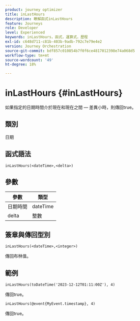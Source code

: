 ```yaml
---
product: journey optimizer
title: inLastHours
description: 瞭解函式inLastHours
feature: Journeys
role: Developer
level: Experienced
keywords: inLastHours，函式，運算式，歷程
exl-id: c648d711-c81b-403b-9adb-792c7e79e4e2
version: Journey Orchestration
source-git-commit: bdf857c010854b7f0f6ce4817012398e74a068d5
workflow-type: tm+mt
source-wordcount: '49'
ht-degree: 18%

---
```


# inLastHours {#inLastHours}

如果指定的日期時間介於現在和現在之間 — 差異小時，則傳回true。

## 類別

日期

## 函式語法

`inLastHours(<dateTime>,<delta>)`

## 參數

| 參數 | 類型 |
|-----------|------------------|
| 日期時間 | dateTime |
| delta | 整數 |

## 簽章與傳回型別

`inLastHours(<dateTime>,<integer>)`

傳回布林值。

## 範例

`inLastHours(toDateTime('2023-12-12T01:11:00Z'), 4)`

傳回true。

`inLastHours(@event{MyEvent.timestamp}, 4)`

傳回true。
